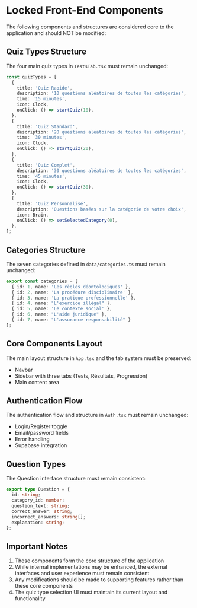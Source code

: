 # Locked Front-End Components

The following components and structures are considered core to the application and should NOT be modified:

## Quiz Types Structure
The four main quiz types in `TestsTab.tsx` must remain unchanged:
```typescript
const quizTypes = [
  {
    title: 'Quiz Rapide',
    description: '10 questions aléatoires de toutes les catégories',
    time: '15 minutes',
    icon: Clock,
    onClick: () => startQuiz(10),
  },
  {
    title: 'Quiz Standard',
    description: '20 questions aléatoires de toutes les catégories',
    time: '30 minutes',
    icon: Clock,
    onClick: () => startQuiz(20),
  },
  {
    title: 'Quiz Complet',
    description: '30 questions aléatoires de toutes les catégories',
    time: '45 minutes',
    icon: Clock,
    onClick: () => startQuiz(30),
  },
  {
    title: 'Quiz Personnalisé',
    description: 'Questions basées sur la catégorie de votre choix',
    icon: Brain,
    onClick: () => setSelectedCategory(0),
  },
];
```

## Categories Structure
The seven categories defined in `data/categories.ts` must remain unchanged:
```typescript
export const categories = [
  { id: 1, name: 'Les règles déontologiques' },
  { id: 2, name: 'La procédure disciplinaire' },
  { id: 3, name: 'La pratique professionnelle' },
  { id: 4, name: "L'exercice illégal" },
  { id: 5, name: 'Le contexte social' },
  { id: 6, name: "L'aide juridique" },
  { id: 7, name: "L'assurance responsabilité" }
];
```

## Core Components Layout
The main layout structure in `App.tsx` and the tab system must be preserved:
- Navbar
- Sidebar with three tabs (Tests, Résultats, Progression)
- Main content area

## Authentication Flow
The authentication flow and structure in `Auth.tsx` must remain unchanged:
- Login/Register toggle
- Email/password fields
- Error handling
- Supabase integration

## Question Types
The Question interface structure must remain consistent:
```typescript
export type Question = {
  id: string;
  category_id: number;
  question_text: string;
  correct_answer: string;
  incorrect_answers: string[];
  explanation: string;
};
```

## Important Notes
1. These components form the core structure of the application
2. While internal implementations may be enhanced, the external interfaces and user experience must remain consistent
3. Any modifications should be made to supporting features rather than these core components
4. The quiz type selection UI must maintain its current layout and functionality